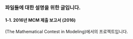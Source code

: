 ### 파일들에 대한 설명을 위한 글입니다.

#### 1-1. 2016년 MCM 제출 보고서 (2016)

(The Mathematical Contest in Modeling)에서의 프로젝트입니다.
